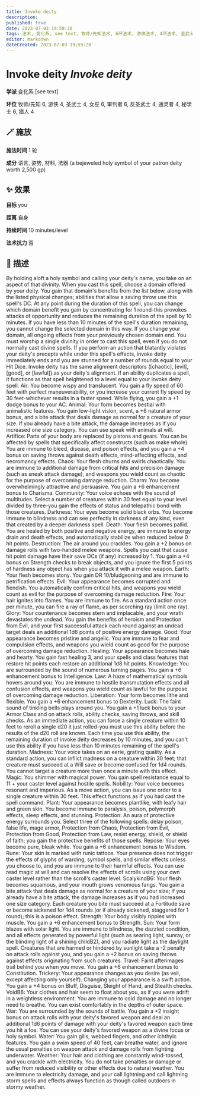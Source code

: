 ```yaml
---
title: Invoke deity
description: 
published: true
date: 2023-07-03 19:59:28
tags: 法术, 变化系, see text, 牧师/先知法术, 6环法术, 游侠法术, 4环法术, 圣武士法术, 女巫法术, 审判者法术, 反圣武士法术, 通灵者法术, 秘学士法术, 猎人法术
editor: markdown
dateCreated: 2023-07-03 19:59:28
---
```


# **Invoke deity** *Invoke deity*

**学派** 变化系 \[see text\] 

**环位** 牧师/先知 6, 游侠 4, 圣武士 4, 女巫 6, 审判者 6, 反圣武士 4, 通灵者 4, 秘学士 6, 猎人 4

## 🪄 施放

**施法时间** 1 轮

**成分** 语言, 姿势, 材料, 法器 (a bejeweled holy symbol of your patron deity worth 2,500 gp)

## ✨ 效果 

**目标** you 

**距离** 自身  

**持续时间** 10 minutes/level 

**法术抗力** 否

## 📖 描述

By holding aloft a holy symbol and calling your deity's name, you take on an aspect of that divinity. When you cast this spell, choose a domain offered by your deity. You gain that domain's benefits from the list below, along with the listed physical changes; abilities that allow a saving throw use this spell's DC. At any point during the duration of this spell, you can change which domain benefit you gain by concentrating for 1 round-this provokes attacks of opportunity and reduces the remaining duration of the spell by 10 minutes. If you have less than 10 minutes of the spell's duration remaining, you cannot change the selected domain in this way. If you change your domain, all ongoing effects from your previously chosen domain end.  You must worship a single divinity in order to cast this spell, even if you do not normally cast divine spells. If you perform an action that blatantly violates your deity's precepts while under this spell's effects, invoke deity immediately ends and you are stunned for a number of rounds equal to your Hit Dice. Invoke deity has the same alignment descriptors ([chaotic], [evil], [good], or [lawful]) as your deity's alignment. If an ability duplicates a spell, it functions as that spell heightened to a level equal to your invoke deity spell.  Air: You become wispy and translucent. You gain a fly speed of 60 feet with perfect maneuverability, or you increase your current fly speed by 30 feet-whichever results in a faster speed. While flying, you gain a +1 dodge bonus to your AC.  Animal: Your form becomes bestial with animalistic features. You gain low-light vision, scent, a +6 natural armor bonus, and a bite attack that deals damage as normal for a creature of your size. If you already have a bite attack, the damage increases as if you increased one size category. You can use speak with animals at will.  Artifice: Parts of your body are replaced by pistons and gears. You can be affected by spells that specifically affect constructs (such as make whole). You are immune to bleed, disease, and poison effects, and you gain a +4 bonus on saving throws against death effects, mind-affecting effects, and necromancy effects.  Chaos: Your flesh churns and swirls chaotically. You are immune to additional damage from critical hits and precision damage (such as sneak attack damage), and weapons you wield count as chaotic for the purpose of overcoming damage reduction.  Charm: You become overwhelmingly attractive and persuasive. You gain a +6 enhancement bonus to Charisma.  Community: Your voice echoes with the sound of multitudes. Select a number of creatures within 30 feet equal to your level divided by three-you gain the effects of status and telepathic bond with those creatures.  Darkness: Your eyes become solid black orbs. You become immune to blindness and can see perfectly in darkness of any kind, even that created by a deeper darkness spell.  Death: Your flesh becomes pallid. You are healed by both positive and negative energy, are immune to energy drain and death effects, and automatically stabilize when reduced below 0 hit points.  Destruction: The air around you crackles. You gain a +2 bonus on damage rolls with two-handed melee weapons. Spells you cast that cause hit point damage have their save DCs (if any) increased by 1. You gain a +4 bonus on Strength checks to break objects, and you ignore the first 5 points of hardness any object has when you attack it with a melee weapon.  Earth: Your flesh becomes stony. You gain DR 10/bludgeoning and are immune to petrification effects.  Evil: Your appearance becomes corrupted and fiendish. You automatically confirm critical hits, and weapons you wield count as evil for the purpose of overcoming damage reduction.  Fire: Your hair ignites into flames. You are immune to fire. As a standard action once per minute, you can fire a ray of flame, as per scorching ray (limit one ray).  Glory: Your countenance becomes stern and implacable, and your wrath devastates the undead. You gain the benefits of heroism and Protection from Evil, and your first successful attack each round against an undead target deals an additional 1d6 points of positive energy damage.  Good: Your appearance becomes pristine and angelic. You are immune to fear and compulsion effects, and weapons you wield count as good for the purpose of overcoming damage reduction.  Healing: Your appearance becomes hale and hearty. You gain fast healing 3, and your spells and class features that restore hit points each restore an additional 1d8 hit points.  Knowledge: You are surrounded by the sound of numerous turning pages. You gain a +6 enhancement bonus to Intelligence.  Law: A haze of mathematical symbols hovers around you. You are immune to hostile transmutation effects and all confusion effects, and weapons you wield count as lawful for the purpose of overcoming damage reduction.  Liberation: Your form becomes lithe and flexible. You gain a +6 enhancement bonus to Dexterity.  Luck: The faint sound of tinkling bells plays around you. You gain a +1 luck bonus to your Armor Class and on attack rolls, ability checks, saving throws, and skill checks. As an immediate action, you can force a single creature within 10 feet to reroll a single d20 it just rolled-you must use this ability before the results of the d20 roll are known. Each time you use this ability, the remaining duration of invoke deity decreases by 10 minutes, and you can't use this ability if you have less than 10 minutes remaining of the spell's duration.  Madness: Your voice takes on an eerie, grating quality. As a standard action, you can inflict madness on a creature within 30 feet; that creature must succeed at a Will save or become confused for 1d4 rounds. You cannot target a creature more than once a minute with this effect.  Magic: You shimmer with magical power. You gain spell resistance equal to 11 + your caster level against hostile spells.  Nobility: Your voice becomes resonant and imperious. As a move action, you can issue one order to a single creature within 30 feet. This effect functions as if you had cast the spell command.  Plant: Your appearance becomes plantlike, with leafy hair and green skin. You become immune to paralysis, poison, polymorph effects, sleep effects, and stunning.  Protection: An aura of protective energy surrounds you. Select three of the following spells: delay poison, false life, mage armor, Protection from Chaos, Protection from Evil, Protection from Good, Protection from Law, resist energy, shield, or shield of faith; you gain the protective benefits of those spells.  Repose: Your eyes become pure, bleak white. You gain a +6 enhancement bonus to Wisdom.  Rune: Your skin is marked with runic tattoos. Your presence does not trigger the effects of glyphs of warding, symbol spells, and similar effects unless you choose to, and you are immune to their harmful effects. You can use read magic at will and can resolve the effects of scrolls using your own caster level rather than the scroll's caster level.  ScalykindB6: Your flesh becomes squamous, and your mouth grows venomous fangs. You gain a bite attack that deals damage as normal for a creature of your size; if you already have a bite attack, the damage increases as if you had increased one size category. Each creature you bite must succeed at a Fortitude save or become sickened for 1d4 rounds (or if already sickened, staggered for 1 round); this is a poison effect.  Strength: Your body visibly ripples with muscle. You gain a +6 enhancement bonus to Strength.  Sun: Your form blazes with solar light. You are immune to blindness, the dazzled condition, and all effects generated by powerful light (such as searing light, sunray, or the blinding light of a shining childB2), and you radiate light as the daylight spell. Creatures that are harmed or hindered by sunlight take a -2 penalty on attack rolls against you, and you gain a +2 bonus on saving throws against effects originating from such creatures.  Travel: Faint afterimages trail behind you when you move. You gain a +6 enhancement bonus to Constitution.  Trickery: Your appearance changes as you desire (as veil, except affecting only yourself). Changing your appearance is a swift action. You gain a +4 bonus on Bluff, Disguise, Sleight of Hand, and Stealth checks.  VoidB6: Your clothes and hair seem to float about you, as if you were adrift in a weightless environment. You are immune to cold damage and no longer need to breathe. You can exist comfortably in the depths of outer space.  War: You are surrounded by the sounds of battle. You gain a +2 insight bonus on attack rolls with your deity's favored weapon and deal an additional 1d6 points of damage with your deity's favored weapon each time you hit a foe. You can use your deity's favored weapon as a divine focus or holy symbol.  Water: You gain gills, webbed fingers, and other ichthyic features. You gain a swim speed of 40 feet, can breathe water, and ignore the usual penalties on weapon attack and damage rolls from fighting underwater.  Weather: Your hair and clothing are constantly wind-tossed, and you crackle with electricity. You do not take penalties or damage or suffer from reduced visibility or other effects due to natural weather. You are immune to electricity damage, and your call lightning and call lightning storm spells and effects always function as though called outdoors in stormy weather.
    
